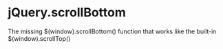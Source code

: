 jQuery.scrollBottom
===================

The missing $(window).scrollBottom() function that works like the built-in $(window).scrollTop()
